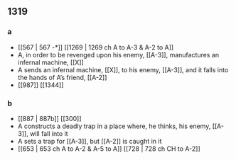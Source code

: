 ## 1319
### a
- [[567 | 567 -*]] [[1269 | 1269 ch A to A-3 &amp; A-2 to A]] 
- A, in order to be revenged upon his enemy, [[A-3]], manufactures an infernal machine, [[X]]
- A sends an infernal machine, [[X]], to his enemy, [[A-3]], and it falls into the hands of A’s friend, [[A-2]]
- [[987]] [[1344]] 

### b
- [[887 | 887b]] [[300]] 
- A constructs a deadly trap in a place where, he thinks, his enemy, [[A-3]], will fall into it
- A sets a trap for [[A-3]], but [[A-2]] is caught in it
- [[653 | 653 ch A to A-2 &amp; A-5 to A]] [[728 | 728 ch CH to A-2]] 

